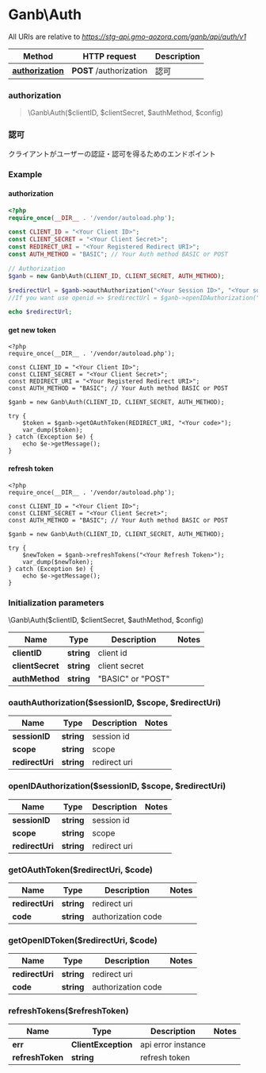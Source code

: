 # **Ganb\Auth**

All URIs are relative to *https://stg-api.gmo-aozora.com/ganb/api/auth/v1*

Method | HTTP request | Description
------------- | ------------- | -------------
[**authorization**]() | **POST** /authorization | 認可


### **authorization**
> \Ganb\Auth($clientID, $clientSecret, $authMethod, $config)

### 認可

クライアントがユーザーの認証・認可を得るためのエンドポイント

### Example

#### authorization
```php
<?php
require_once(__DIR__ . '/vendor/autoload.php');

const CLIENT_ID = "<Your Client ID>";
const CLIENT_SECRET = "<Your Client Secret>";
const REDIRECT_URI = "<Your Registered Redirect URI>";
const AUTH_METHOD = "BASIC"; // Your Auth method BASIC or POST

// Authorization
$ganb = new Ganb\Auth(CLIENT_ID, CLIENT_SECRET, AUTH_METHOD);

$redirectUrl = $ganb->oauthAuthorization("<Your Session ID>", "<Your socpe>", REDIRECT_URI);
//If you want use openid => $redirectUrl = $ganb->openIDAuthorization("<Your Session ID>", "<Your socpe>", REDIRECT_URI);

echo $redirectUrl;
```

#### get new token
```
<?php
require_once(__DIR__ . '/vendor/autoload.php');

const CLIENT_ID = "<Your Client ID>";
const CLIENT_SECRET = "<Your Client Secret>";
const REDIRECT_URI = "<Your Registered Redirect URI>";
const AUTH_METHOD = "BASIC"; // Your Auth method BASIC or POST

$ganb = new Ganb\Auth(CLIENT_ID, CLIENT_SECRET, AUTH_METHOD);

try {
    $token = $ganb->getOAuthToken(REDIRECT_URI, "<Your code>");
    var_dump($token);
} catch (Exception $e) {
    echo $e->getMessage();
}
```

#### refresh token
```
<?php
require_once(__DIR__ . '/vendor/autoload.php');

const CLIENT_ID = "<Your Client ID>";
const CLIENT_SECRET = "<Your Client Secret>";
const AUTH_METHOD = "BASIC"; // Your Auth method BASIC or POST

$ganb = new Ganb\Auth(CLIENT_ID, CLIENT_SECRET, AUTH_METHOD);

try {
    $newToken = $ganb->refreshTokens("<Your Refresh Token>");
    var_dump($newToken);
} catch (Exception $e) {
    echo $e->getMessage();
}
```

### Initialization parameters 
\Ganb\Auth($clientID, $clientSecret, $authMethod, $config)

Name | Type | Description  | Notes
------------- | ------------- | ------------- | -------------
 **clientID** | **string**| client id |
 **clientSecret** | **string**| client secret |
 **authMethod** | **string**| "BASIC" or "POST" |

### oauthAuthorization($sessionID, $scope, $redirectUri)
Name | Type | Description  | Notes
------------- | ------------- | ------------- | -------------
 **sessionID** | **string**| session id |
 **scope** | **string**| scope |
 **redirectUri** | **string**| redirect uri |

### openIDAuthorization($sessionID, $scope, $redirectUri)
Name | Type | Description  | Notes
------------- | ------------- | ------------- | -------------
 **sessionID** | **string**| session id |
 **scope** | **string**| scope |
 **redirectUri** | **string**| redirect uri |

### getOAuthToken($redirectUri, $code)
Name | Type | Description  | Notes
------------- | ------------- | ------------- | -------------
 **redirectUri** | **string**| redirect uri |
 **code** | **string**| authorization code |

### getOpenIDToken($redirectUri, $code)
Name | Type | Description  | Notes
------------- | ------------- | ------------- | -------------
 **redirectUri** | **string**| redirect uri |
 **code** | **string**| authorization code |

### refreshTokens($refreshToken)
Name | Type | Description  | Notes
------------- | ------------- | ------------- | -------------
 **err** | **ClientException**| api error instance |
 **refreshToken** | **string**| refresh token |
 